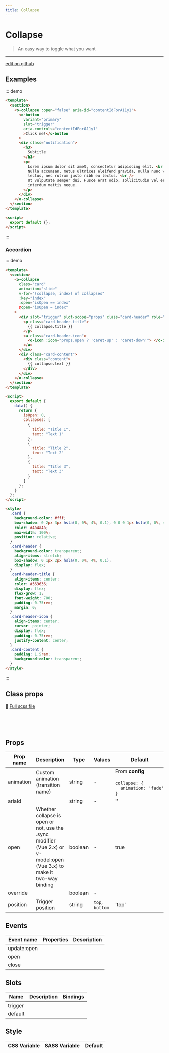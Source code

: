 ```yaml
---
title: Collapse
---
```


# Collapse

> An easy way to toggle what you want

> <CarbonAds />

---

<a href="https://github.com/oruga-ui/oruga/edit/develop/packages/docs/../oruga-next/src/components/collapse/examples/Collapse.md" class="docgen-edit-link">edit on github</a>

## Examples

::: demo

```html
<template>
  <section>
    <o-collapse :open="false" aria-id="contentIdForA11y1">
      <o-button
        variant="primary"
        slot="trigger"
        aria-controls="contentIdForA11y1"
        >Click me!</o-button
      >
      <div class="notification">
        <h3>
          Subtitle
        </h3>
        <p>
          Lorem ipsum dolor sit amet, consectetur adipiscing elit. <br />
          Nulla accumsan, metus ultrices eleifend gravida, nulla nunc varius
          lectus, nec rutrum justo nibh eu lectus. <br />
          Ut vulputate semper dui. Fusce erat odio, sollicitudin vel erat vel,
          interdum mattis neque.
        </p>
      </div>
    </o-collapse>
  </section>
</template>

<script>
  export default {};
</script>
```

:::

### Accordion

::: demo

```html
<template>
  <section>
    <o-collapse
      class="card"
      animation="slide"
      v-for="(collapse, index) of collapses"
      :key="index"
      :open="isOpen == index"
      @open="isOpen = index"
    >
      <div slot="trigger" slot-scope="props" class="card-header" role="button">
        <p class="card-header-title">
          {{ collapse.title }}
        </p>
        <a class="card-header-icon">
          <o-icon :icon="props.open ? 'caret-up' : 'caret-down'"> </o-icon>
        </a>
      </div>
      <div class="card-content">
        <div class="content">
          {{ collapse.text }}
        </div>
      </div>
    </o-collapse>
  </section>
</template>

<script>
  export default {
    data() {
      return {
        isOpen: 0,
        collapses: [
          {
            title: "Title 1",
            text: "Text 1"
          },
          {
            title: "Title 2",
            text: "Text 2"
          },
          {
            title: "Title 3",
            text: "Text 3"
          }
        ]
      };
    }
  };
</script>

<style>
  .card {
    background-color: #fff;
    box-shadow: 0 2px 3px hsla(0, 0%, 4%, 0.1), 0 0 0 1px hsla(0, 0%, 4%, 0.1);
    color: #4a4a4a;
    max-width: 100%;
    position: relative;
  }
  .card-header {
    background-color: transparent;
    align-items: stretch;
    box-shadow: 0 1px 2px hsla(0, 0%, 4%, 0.1);
    display: flex;
  }
  .card-header-title {
    align-items: center;
    color: #363636;
    display: flex;
    flex-grow: 1;
    font-weight: 700;
    padding: 0.75rem;
    margin: 0;
  }
  .card-header-icon {
    align-items: center;
    cursor: pointer;
    display: flex;
    padding: 0.75rem;
    justify-content: center;
  }
  .card-content {
    padding: 1.5rem;
    background-color: transparent;
  }
</style>
```

:::

## Class props

📄 [Full scss file](https://github.com/oruga-ui/oruga/blob/master/packages/oruga/src/scss/components/_collapse.scss)

<br />

<br />
<br />

## Props

| Prop name | Description                                                                                                            | Type    | Values          | Default                                                                                                                                   |
| --------- | ---------------------------------------------------------------------------------------------------------------------- | ------- | --------------- | ----------------------------------------------------------------------------------------------------------------------------------------- |
| animation | Custom animation (transition name)                                                                                     | string  | -               | <div>From <b>config</b></div><br><code style='white-space: nowrap; padding: 0;'> collapse: {<br>&nbsp;&nbsp;animation: 'fade'<br>}</code> |
| ariaId    |                                                                                                                        | string  | -               | ''                                                                                                                                        |
| open      | Whether collapse is open or not, use the .sync modifier (Vue 2.x) or v-model:open (Vue 3.x) to make it two-way binding | boolean | -               | true                                                                                                                                      |
| override  |                                                                                                                        | boolean | -               |                                                                                                                                           |
| position  | Trigger position                                                                                                       | string  | `top`, `bottom` | 'top'                                                                                                                                     |

## Events

| Event name  | Properties | Description |
| ----------- | ---------- | ----------- |
| update:open |            |
| open        |            |
| close       |            |

## Slots

| Name    | Description | Bindings |
| ------- | ----------- | -------- |
| trigger |             |          |
| default |             |          |

## Style

| CSS Variable | SASS Variable | Default |
| ------------ | ------------- | ------- |

